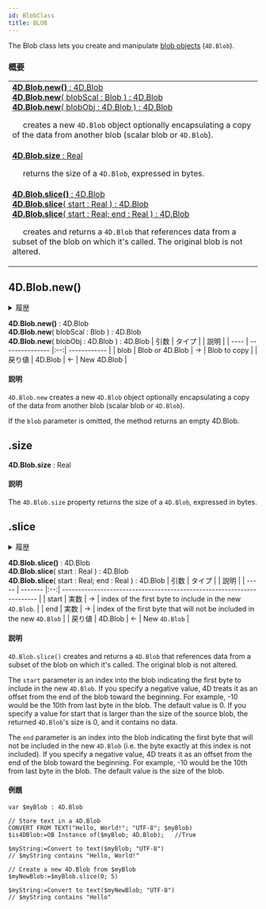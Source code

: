 ```yaml
---
id: BlobClass
title: BLOB
---
```


The Blob class lets you create and manipulate [blob objects](../Concepts/dt_blob.md#blob-types) (`4D.Blob`).

### 概要
|                                                                                                                                                                 |
| --------------------------------------------------------------------------------------------------------------------------------------------------------------- |
| [**4D.Blob.new()** : 4D.Blob<br/>**4D.Blob.new**( blobScal : Blob ) : 4D.Blob<br/>**4D.Blob.new**( blobObj : 4D.Blob ) : 4D.Blob](#new)<p>&nbsp;&nbsp;&nbsp;&nbsp; creates a new `4D.Blob` object optionally encapsulating a copy of the data from another blob (scalar blob or `4D.Blob`). |
| [**4D.Blob.size** : Real](#new)<p>&nbsp;&nbsp;&nbsp;&nbsp; returns the size of a `4D.Blob`, expressed in bytes. |
| [**4D.Blob.slice()** : 4D.Blob<br/>**4D.Blob.slice**( start : Real ) : 4D.Blob<br/>**4D.Blob.slice**( start : Real; end : Real ) : 4D.Blob](#new)<p>&nbsp;&nbsp;&nbsp;&nbsp; creates and returns a `4D.Blob` that references data from a subset of the blob on which it's called. The original blob is not altered. |

## 4D.Blob.new()

<details><summary>履歴</summary>
| バージョン  | 内容 |
| ------ | -- |
| v19 R2 | 追加 |
</details>

**4D.Blob.new()** : 4D.Blob<br/>**4D.Blob.new**( blobScal : Blob ) : 4D.Blob<br/>**4D.Blob.new**( blobObj : 4D.Blob ) : 4D.Blob
| 引数   | タイプ             |    | 説明           |
| ---- | --------------- |:--:| ------------ |
| blob | Blob or 4D.Blob | -> | Blob to copy |
| 戻り値  | 4D.Blob         | <- | New 4D.Blob  |

#### 説明
`4D.Blob.new`  creates a new `4D.Blob` object optionally encapsulating a copy of the data from another blob (scalar blob or `4D.Blob`). 

If the `blob` parameter is omitted, the method returns an empty 4D.Blob.

## .size

**4D.Blob.size** : Real
#### 説明
The `4D.Blob.size` property  returns the size of a `4D.Blob`, expressed in bytes.
## .slice

<details><summary>履歴</summary>
| バージョン  | 内容 |
| ------ | -- |
| v19 R2 | 追加 |
</details>

**4D.Blob.slice()** : 4D.Blob<br/>**4D.Blob.slice**( start : Real ) : 4D.Blob<br/>**4D.Blob.slice**( start : Real; end : Real ) : 4D.Blob
| 引数    | タイプ     |    | 説明                                                                     |
| ----- | ------- |:--:| ---------------------------------------------------------------------- |
| start | 実数      | -> | index of the first byte to include in the new `4D.Blob`.               |
| end   | 実数      | -> | index of the first byte that will not be included in the new `4D.Blob` |
| 戻り値   | 4D.Blob | <- | New `4D.Blob`                                                          |


#### 説明
`4D.Blob.slice()`  creates and returns a `4D.Blob` that references data from a subset of the blob on which it's called. The original blob is not altered. 

The `start` parameter is an index into the blob indicating the first byte to include in the new `4D.Blob`. If you specify a negative value, 4D treats it as an offset from the end of the blob toward the beginning. For example, -10 would be the 10th from last byte in the blob. The default value is 0. If you specify a value for start that is larger than the size of the source blob, the returned `4D.Blob`'s size is 0, and it contains no data.

The `end` parameter is an index into the blob indicating the first byte that will not be included in the new `4D.Blob` (i.e. the byte exactly at this index is not included).  If you specify a negative value, 4D treats it as an offset from the end of the blob toward the beginning. For example, -10 would be the 10th from last byte in the blob. The default value is the size of the blob.

#### 例題

```4d
var $myBlob : 4D.Blob

// Store text in a 4D.Blob
CONVERT FROM TEXT("Hello, World!"; "UTF-8"; $myBlob)
$is4DBlob:=OB Instance of($myBlob; 4D.Blob);   //True

$myString:=Convert to text($myBlob; "UTF-8")
// $myString contains "Hello, World!"

// Create a new 4D.Blob from $myBlob
$myNewBlob:=$myBlob.slice(0; 5)

$myString:=Convert to text($myNewBlob; "UTF-8")
// $myString contains "Hello"
```


